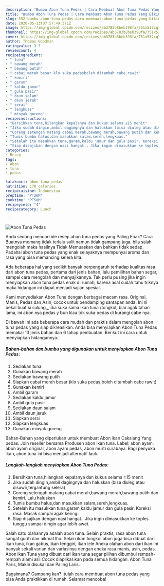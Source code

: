 ```yaml
---
description: "Bumbu Abon Tuna Pedas | Cara Membuat Abon Tuna Pedas Yang Bikin Ngiler"
title: "Bumbu Abon Tuna Pedas | Cara Membuat Abon Tuna Pedas Yang Bikin Ngiler"
slug: 552-bumbu-abon-tuna-pedas-cara-membuat-abon-tuna-pedas-yang-bikin-ngiler
date: 2020-05-13T07:57:49.371Z
image: https://img-global.cpcdn.com/recipes/ab3783b8beb398fa/751x532cq70/abon-tuna-pedas-foto-resep-utama.jpg
thumbnail: https://img-global.cpcdn.com/recipes/ab3783b8beb398fa/751x532cq70/abon-tuna-pedas-foto-resep-utama.jpg
cover: https://img-global.cpcdn.com/recipes/ab3783b8beb398fa/751x532cq70/abon-tuna-pedas-foto-resep-utama.jpg
author: Thomas Goodman
ratingvalue: 3.7
reviewcount: 4
recipeingredient:
- " tuna"
- " bawang merah"
- " bawang putih"
- " cabai merah besar klo suka pedasboleh ditambah cabe rawit"
- " kemiri"
- " garam"
- " kaldu jamur"
- " gula pasir"
- " daun salam"
- " daun jeruk"
- " serai"
- " lengkuas"
- " minyak goreng"
recipeinstructions:
- "Bersihkan tuna,hilangkan kepalanya dan kukus selama ±15 menit"
- "Jika sudah dingin,ambil dagingnya dan haluskan (bisa diuleg atau disuwir,tergantung selera)"
- "Goreng setengah matang cabai merah,bawang merah,bawang putih dan kemiri. Lalu haluskan"
- "Tumis bumbu halus,dan masukkan salam,sereh,lengkuas."
- "Setelah itu masukkan tuna,garam,kaldu jamur dan gula pasir. Koreksi rasa. Masak sampai agak kering."
- "Siap disajikan dengan nasi hangat.. Jika ingin dimasukkan ke toples tunggu sampai dingin agar lebih awet."
categories:
- Resep
tags:
- abon
- tuna
- pedas

katakunci: abon tuna pedas 
nutrition: 178 calories
recipecuisine: Indonesian
preptime: "PT26M"
cooktime: "PT58M"
recipeyield: "4"
recipecategory: Lunch

---
```



![Abon Tuna Pedas](https://img-global.cpcdn.com/recipes/ab3783b8beb398fa/751x532cq70/abon-tuna-pedas-foto-resep-utama.jpg)

Anda sedang mencari ide resep abon tuna pedas yang Paling Enak? Cara Buatnya memang tidak terlalu sulit namun tidak gampang juga. bila salah mengolah maka hasilnya Tidak Memuaskan dan bahkan tidak sedap. Padahal abon tuna pedas yang enak selayaknya mempunyai aroma dan rasa yang bisa memancing selera kita.

Ada beberapa hal yang sedikit banyak berpengaruh terhadap kualitas rasa dari abon tuna pedas, pertama dari jenis bahan, lalu pemilihan bahan segar, sampai cara mengolah dan menyajikannya. Tak perlu pusing jika ingin menyiapkan abon tuna pedas enak di rumah, karena asal sudah tahu triknya maka hidangan ini dapat menjadi sajian spesial.

Kami menyediakan Abon Tuna dengan berbagai macam rasa. Original, Manis, Pedas dan Asin, cocok untuk pendamping santapan anda. Ini ni bekal buat si sulung,,, dia suka sama ikan tuna /tongkol, biar agak tahan lama, ini abon nya pedas y bun klau tdk suka pedas di kurangi cabe nya.


Di bawah ini ada beberapa cara mudah dan praktis dalam mengolah abon tuna pedas yang siap dikreasikan. Anda bisa menyiapkan Abon Tuna Pedas memakai 13 jenis bahan dan 6 tahap pembuatan. Berikut ini cara untuk menyiapkan hidangannya.

<!--inarticleads1-->

##### Bahan-bahan dan bumbu yang digunakan untuk menyiapkan Abon Tuna Pedas:

1. Sediakan  tuna
1. Gunakan  bawang merah
1. Sediakan  bawang putih
1. Siapkan  cabai merah besar (klo suka pedas,boleh ditambah cabe rawit)
1. Gunakan  kemiri
1. Ambil  garam
1. Sediakan  kaldu jamur
1. Ambil  gula pasir
1. Sediakan  daun salam
1. Ambil  daun jeruk
1. Siapkan  serai
1. Siapkan  lengkuas
1. Gunakan  minyak goreng


Bahan-Bahan yang diperlukan untuk membuat Abon Ikan Cakalang Yang pedas. Join reseller bersama Produsen abon ikan tuna. Label: abon ayam, abon ayam original, abon ayam pedas, abon murti surabaya. Bagi penyuka ikan, abon tuna ini bisa menjadi alternatif lauk. 

<!--inarticleads2-->

##### Langkah-langkah menyiapkan Abon Tuna Pedas:

1. Bersihkan tuna,hilangkan kepalanya dan kukus selama ±15 menit
1. Jika sudah dingin,ambil dagingnya dan haluskan (bisa diuleg atau disuwir,tergantung selera)
1. Goreng setengah matang cabai merah,bawang merah,bawang putih dan kemiri. Lalu haluskan
1. Tumis bumbu halus,dan masukkan salam,sereh,lengkuas.
1. Setelah itu masukkan tuna,garam,kaldu jamur dan gula pasir. Koreksi rasa. Masak sampai agak kering.
1. Siap disajikan dengan nasi hangat.. Jika ingin dimasukkan ke toples tunggu sampai dingin agar lebih awet.


Salah satu olahannya adalah abon tuna. Selain praktis, rasa abon tuna sangat gurih dan nikmat lho. Selain ikan tongkol abon juga bisa dibuat dari ikan tuna, ikan gabus, ikan tenggiri, ikan lele Aneka olahan abon dari ikan ini banyak sekali varian dan variasinya dengan aneka rasa manis, asin, pedas. Abon Ikan Tuna yang dibuat dari ikan tuna segar pilihan dibumbui rempah-rempah alami asli Cocok diaplikasikan pada semua hidangan. Abon Tuna Paris, Makin disukai dan Paling Laris. 

Bagaimana? Gampang kan? Itulah cara membuat abon tuna pedas yang bisa Anda praktikkan di rumah. Selamat mencoba!
